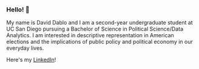 ### Hello! 👋

My name is David Dablo and I am a second-year undergraduate student at UC San Diego pursuing a Bachelor of Science in Political Science/Data Analytics. I am interested in descriptive representation in American elections and the implications of public policy and political economy in our everyday lives.

Here's my [LinkedIn](https://www.linkedin.com/in/daviddablo/)!
